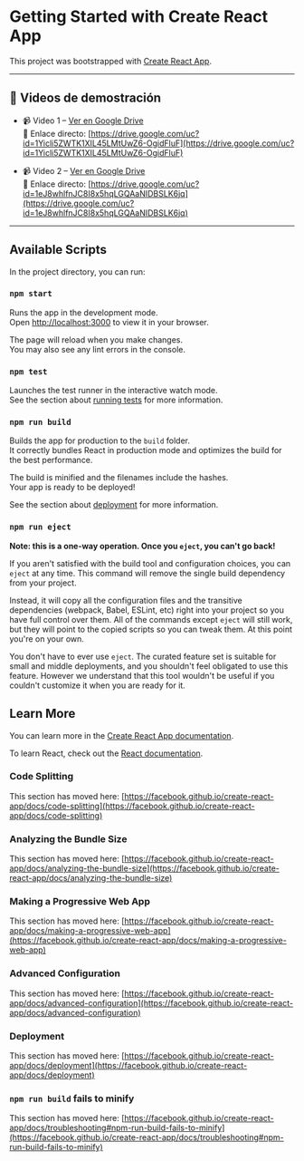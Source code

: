 # Getting Started with Create React App

This project was bootstrapped with [Create React App](https://github.com/facebook/create-react-app).

---

## 🎥 Videos de demostración

- 📹 Video 1 – [Ver en Google Drive](https://drive.google.com/file/d/1Yicli5ZWTK1XIL45LMtUwZ6-OgidFluF/view?usp=drive_link)  
  🔗 Enlace directo: [https://drive.google.com/uc?id=1Yicli5ZWTK1XIL45LMtUwZ6-OgidFluF](https://drive.google.com/uc?id=1Yicli5ZWTK1XIL45LMtUwZ6-OgidFluF)

- 📹 Video 2 – [Ver en Google Drive](https://drive.google.com/file/d/1eJ8whlfnJC8I8x5hqLGQAaNIDBSLK6jq/view?usp=drive_link)  
  🔗 Enlace directo: [https://drive.google.com/uc?id=1eJ8whlfnJC8I8x5hqLGQAaNIDBSLK6jq](https://drive.google.com/uc?id=1eJ8whlfnJC8I8x5hqLGQAaNIDBSLK6jq)

---

## Available Scripts

In the project directory, you can run:

### `npm start`

Runs the app in the development mode.  
Open [http://localhost:3000](http://localhost:3000) to view it in your browser.

The page will reload when you make changes.  
You may also see any lint errors in the console.

### `npm test`

Launches the test runner in the interactive watch mode.  
See the section about [running tests](https://facebook.github.io/create-react-app/docs/running-tests) for more information.

### `npm run build`

Builds the app for production to the `build` folder.  
It correctly bundles React in production mode and optimizes the build for the best performance.

The build is minified and the filenames include the hashes.  
Your app is ready to be deployed!

See the section about [deployment](https://facebook.github.io/create-react-app/docs/deployment) for more information.

### `npm run eject`

**Note: this is a one-way operation. Once you `eject`, you can't go back!**

If you aren't satisfied with the build tool and configuration choices, you can `eject` at any time. This command will remove the single build dependency from your project.

Instead, it will copy all the configuration files and the transitive dependencies (webpack, Babel, ESLint, etc) right into your project so you have full control over them. All of the commands except `eject` will still work, but they will point to the copied scripts so you can tweak them. At this point you're on your own.

You don't have to ever use `eject`. The curated feature set is suitable for small and middle deployments, and you shouldn't feel obligated to use this feature. However we understand that this tool wouldn't be useful if you couldn't customize it when you are ready for it.

## Learn More

You can learn more in the [Create React App documentation](https://facebook.github.io/create-react-app/docs/getting-started).

To learn React, check out the [React documentation](https://reactjs.org/).

### Code Splitting

This section has moved here: [https://facebook.github.io/create-react-app/docs/code-splitting](https://facebook.github.io/create-react-app/docs/code-splitting)

### Analyzing the Bundle Size

This section has moved here: [https://facebook.github.io/create-react-app/docs/analyzing-the-bundle-size](https://facebook.github.io/create-react-app/docs/analyzing-the-bundle-size)

### Making a Progressive Web App

This section has moved here: [https://facebook.github.io/create-react-app/docs/making-a-progressive-web-app](https://facebook.github.io/create-react-app/docs/making-a-progressive-web-app)

### Advanced Configuration

This section has moved here: [https://facebook.github.io/create-react-app/docs/advanced-configuration](https://facebook.github.io/create-react-app/docs/advanced-configuration)

### Deployment

This section has moved here: [https://facebook.github.io/create-react-app/docs/deployment](https://facebook.github.io/create-react-app/docs/deployment)

### `npm run build` fails to minify

This section has moved here: [https://facebook.github.io/create-react-app/docs/troubleshooting#npm-run-build-fails-to-minify](https://facebook.github.io/create-react-app/docs/troubleshooting#npm-run-build-fails-to-minify)

